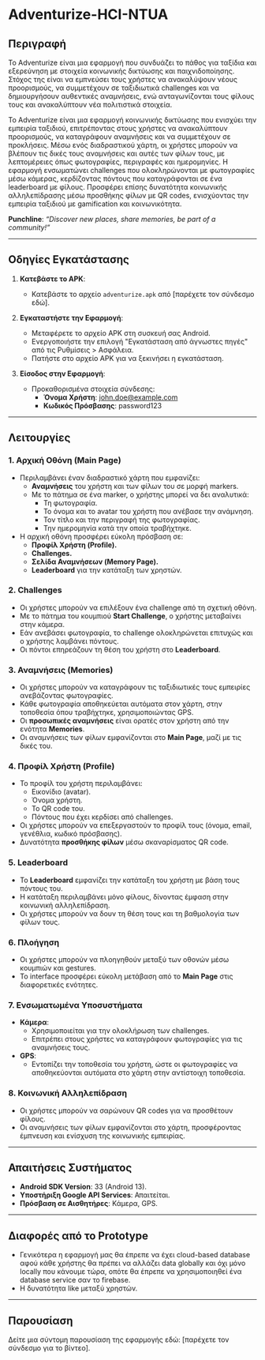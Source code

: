 # Adventurize-HCI-NTUA

## Περιγραφή
Το Adventurize είναι μια εφαρμογή που συνδυάζει το πάθος για ταξίδια και εξερεύνηση με στοιχεία κοινωνικής δικτύωσης και παιχνιδοποίησης. Στόχος της είναι να εμπνεύσει τους χρήστες να ανακαλύψουν νέους προορισμούς, να συμμετέχουν σε ταξιδιωτικά challenges και να δημιουργήσουν αυθεντικές αναμνήσεις, ενώ ανταγωνίζονται τους φίλους τους και ανακαλύπτουν νέα πολιτιστικά στοιχεία.

Το Adventurize είναι μια εφαρμογή κοινωνικής δικτύωσης που ενισχύει την εμπειρία ταξιδιού, επιτρέποντας στους χρήστες να ανακαλύπτουν προορισμούς, να καταγράφουν αναμνήσεις και να συμμετέχουν σε προκλήσεις. Μέσω ενός διαδραστικού χάρτη, οι χρήστες μπορούν να βλέπουν τις δικές τους αναμνήσεις και αυτές των φίλων τους, με λεπτομέρειες όπως φωτογραφίες, περιγραφές και ημερομηνίες. Η εφαρμογή ενσωματώνει challenges που ολοκληρώνονται με φωτογραφίες μέσω κάμερας, κερδίζοντας πόντους που καταγράφονται σε ένα leaderboard με φίλους. Προσφέρει επίσης δυνατότητα κοινωνικής αλληλεπίδρασης μέσω προσθήκης φίλων με QR codes, ενισχύοντας την εμπειρία ταξιδιού με gamification και κοινωνικότητα.

**Punchline**: *“Discover new places, share memories, be part of a community!”*

---

## Οδηγίες Εγκατάστασης

1. **Κατεβάστε το APK**:
   - Κατεβάστε το αρχείο `adventurize.apk` από [παρέχετε τον σύνδεσμο εδώ].

2. **Εγκαταστήστε την Εφαρμογή**:
   - Μεταφέρετε το αρχείο APK στη συσκευή σας Android.
   - Ενεργοποιήστε την επιλογή "Εγκατάσταση από άγνωστες πηγές" από τις Ρυθμίσεις > Ασφάλεια.
   - Πατήστε στο αρχείο APK για να ξεκινήσει η εγκατάσταση.

3. **Είσοδος στην Εφαρμογή**:
   - Προκαθορισμένα στοιχεία σύνδεσης:
     - **Όνομα Χρήστη**: john.doe@example.com
     - **Κωδικός Πρόσβασης**: password123

---

## Λειτουργίες

### 1. Αρχική Οθόνη (Main Page)
- Περιλαμβάνει έναν διαδραστικό χάρτη που εμφανίζει:
  - **Αναμνήσεις** του χρήστη και των φίλων του σε μορφή markers.
  - Με το πάτημα σε ένα marker, ο χρήστης μπορεί να δει αναλυτικά:
    - Τη φωτογραφία.
    - Το όνομα και το avatar του χρήστη που ανέβασε την ανάμνηση.
    - Τον τίτλο και την περιγραφή της φωτογραφίας.
    - Την ημερομηνία κατά την οποία τραβήχτηκε.
- Η αρχική οθόνη προσφέρει εύκολη πρόσβαση σε:
  - **Προφίλ Χρήστη (Profile).**
  - **Challenges.**
  - **Σελίδα Αναμνήσεων (Memory Page).**
  - **Leaderboard** για την κατάταξη των χρηστών.

### 2. Challenges
- Οι χρήστες μπορούν να επιλέξουν ένα challenge από τη σχετική οθόνη.
- Με το πάτημα του κουμπιού **Start Challenge**, ο χρήστης μεταβαίνει στην κάμερα.
- Εάν ανεβάσει φωτογραφία, το challenge ολοκληρώνεται επιτυχώς και ο χρήστης λαμβάνει πόντους.
- Οι πόντοι επηρεάζουν τη θέση του χρήστη στο **Leaderboard**.

### 3. Αναμνήσεις (Memories)
- Οι χρήστες μπορούν να καταγράφουν τις ταξιδιωτικές τους εμπειρίες ανεβάζοντας φωτογραφίες.
- Κάθε φωτογραφία αποθηκεύεται αυτόματα στον χάρτη, στην τοποθεσία όπου τραβήχτηκε, χρησιμοποιώντας GPS.
- Οι **προσωπικές αναμνήσεις** είναι ορατές στον χρήστη από την ενότητα **Memories**.
- Οι αναμνήσεις των φίλων εμφανίζονται στο **Main Page**, μαζί με τις δικές του.

### 4. Προφίλ Χρήστη (Profile)
- Το προφίλ του χρήστη περιλαμβάνει:
  - Εικονίδιο (avatar).
  - Όνομα χρήστη.
  - Το QR code του.
  - Πόντους που έχει κερδίσει από challenges.
- Οι χρήστες μπορούν να επεξεργαστούν το προφίλ τους (όνομα, email, γενέθλια, κωδικό πρόσβασης).
- Δυνατότητα **προσθήκης φίλων** μέσω σκαναρίσματος QR code.

### 5. Leaderboard
- Το **Leaderboard** εμφανίζει την κατάταξη του χρήστη με βάση τους πόντους του.
- Η κατάταξη περιλαμβάνει μόνο φίλους, δίνοντας έμφαση στην κοινωνική αλληλεπίδραση.
- Οι χρήστες μπορούν να δουν τη θέση τους και τη βαθμολογία των φίλων τους.

### 6. Πλοήγηση
- Οι χρήστες μπορούν να πλοηγηθούν μεταξύ των οθονών μέσω κουμπιών και gestures.
- Το interface προσφέρει εύκολη μετάβαση από το **Main Page** στις διαφορετικές ενότητες.

### 7. Ενσωματωμένα Υποσυστήματα
- **Κάμερα**:
  - Χρησιμοποιείται για την ολοκλήρωση των challenges.
  - Επιτρέπει στους χρήστες να καταγράφουν φωτογραφίες για τις αναμνήσεις τους.
- **GPS**:
  - Εντοπίζει την τοποθεσία του χρήστη, ώστε οι φωτογραφίες να αποθηκεύονται αυτόματα στο χάρτη στην αντίστοιχη τοποθεσία.

### 8. Κοινωνική Αλληλεπίδραση
- Οι χρήστες μπορούν να σαρώνουν QR codes για να προσθέτουν φίλους.
- Οι αναμνήσεις των φίλων εμφανίζονται στο χάρτη, προσφέροντας έμπνευση και ενίσχυση της κοινωνικής εμπειρίας.

---

## Απαιτήσεις Συστήματος

- **Android SDK Version**: 33 (Android 13).
- **Υποστήριξη Google API Services**: Απαιτείται.
- **Πρόσβαση σε Αισθητήρες**: Κάμερα, GPS.

---

## Διαφορές από το Prototype

- Γενικότερα η εφαρμογή μας θα έπρεπε να έχει cloud-based database αφού κάθε χρήστης θα πρέπει να αλλάζει data globally και όχι μόνο locally που κάνουμε τώρα, οπότε θα έπρεπε να χρησιμοποιηθεί ένα database service σαν το firebase.
- Η δυνατότητα like μεταξύ χρηστών.

---

## Παρουσίαση

Δείτε μια σύντομη παρουσίαση της εφαρμογής εδώ: [παρέχετε τον σύνδεσμο για το βίντεο].
